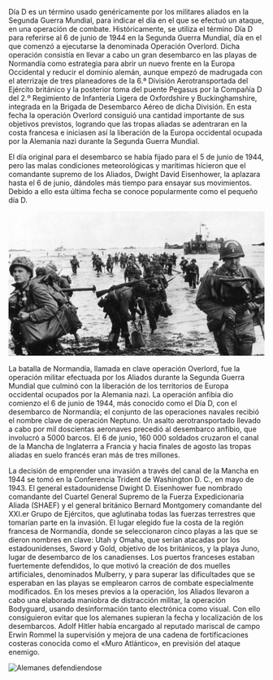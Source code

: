Día D es un término usado genéricamente por los militares aliados en la Segunda Guerra Mundial, para indicar el día en el que se efectuó un ataque, en una operación de combate. Históricamente, se utiliza el término Día D para referirse al 6 de junio de 1944 en la Segunda Guerra Mundial, día en el que comenzó a ejecutarse la denominada Operación Overlord. Dicha operación consistía en llevar a cabo un gran desembarco en las playas de Normandía como estrategia para abrir un nuevo frente en la Europa Occidental y reducir el dominio alemán, aunque empezó de madrugada con el aterrizaje de tres planeadores de la 6.ª División Aerotransportada del Ejército británico y la posterior toma del puente Pegasus por la Compañía D del 2.º Regimiento de Infantería Ligera de Oxfordshire y Buckinghamshire, integrada en la Brigada de Desembarco Aéreo de dicha División. En esta fecha la operación Overlord consiguió una cantidad importante de sus objetivos previstos, logrando que las tropas aliadas se adentraran en la costa francesa e iniciasen así la liberación de la Europa occidental ocupada por la Alemania nazi durante la Segunda Guerra Mundial.

El día original para el desembarco se había fijado para el 5 de junio de 1944, pero las malas condiciones meteorológicas y marítimas hicieron que el comandante supremo de los Aliados, Dwight David Eisenhower, la aplazara hasta el 6 de junio, dándoles más tiempo para ensayar sus movimientos. Debido a ello esta última fecha se conoce popularmente como el pequeño día D.

![En Pleno desembarco](assets/descarga.jpeg)









La batalla de Normandía, llamada en clave operación Overlord, fue la operación militar efectuada por los Aliados durante la Segunda Guerra Mundial que culminó con la liberación de los territorios de Europa occidental ocupados por la Alemania nazi. La operación anfibia dio comienzo el 6 de junio de 1944, más conocido como el Día D, con el desembarco de Normandía; el conjunto de las operaciones navales recibió el nombre clave de operación Neptuno. Un asalto aerotransportado llevado a cabo por mil doscientas aeronaves precedió al desembarco anfibio, que involucró a 5000 barcos. El 6 de junio, 160 000 soldados cruzaron el canal de la Mancha de Inglaterra a Francia y hacia finales de agosto las tropas aliadas en suelo francés eran más de tres millones.

La decisión de emprender una invasión a través del canal de la Mancha en 1944 se tomó en la Conferencia Trident de Washington D. C., en mayo de 1943. El general estadounidense Dwight D. Eisenhower fue nombrado comandante del Cuartel General Supremo de la Fuerza Expedicionaria Aliada (SHAEF) y el general británico Bernard Montgomery comandante del XXI.er Grupo de Ejércitos, que aglutinaba todas las fuerzas terrestres que tomarían parte en la invasión. El lugar elegido fue la costa de la región francesa de Normandía, donde se seleccionaron cinco playas a las que se dieron nombres en clave: Utah y Omaha, que serían atacadas por los estadounidenses, Sword y Gold, objetivo de los británicos, y la playa Juno, lugar de desembarco de los canadienses. Los puertos franceses estaban fuertemente defendidos, lo que motivó la creación de dos muelles artificiales, denominados Mulberry, y para superar las dificultades que se esperaban en las playas se emplearon carros de combate especialmente modificados. En los meses previos a la operación, los Aliados llevaron a cabo una elaborada maniobra de distracción militar, la operación Bodyguard, usando desinformación tanto electrónica como visual. Con ello consiguieron evitar que los alemanes supieran la fecha y localización de los desembarcos. Adolf Hitler había encargado al reputado mariscal de campo Erwin Rommel la supervisión y mejora de una cadena de fortificaciones costeras conocida como el «Muro Atlántico», en previsión del ataque enemigo.


![Alemanes defendiendose](assets/normandíatobrukametralladora.jpg)
